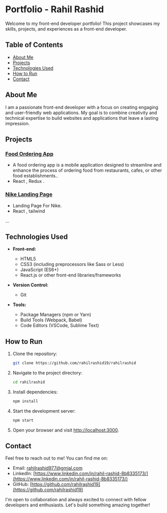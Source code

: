 # Portfolio - Rahil Rashid

Welcome to my front-end developer portfolio! This project showcases my skills, projects, and experiences as a front-end developer.

## Table of Contents

- [About Me](#about-me)
- [Projects](#projects)
- [Technologies Used](#technologies-used)
- [How to Run](#how-to-run)
- [Contact](#contact)

## About Me

I am a passionate front-end developer with a focus on creating engaging and user-friendly web applications. My goal is to combine creativity and technical expertise to build websites and applications that leave a lasting impression.

## Projects

### [Food Ordering App](https://github.com/rahilrashid19/Food-Ordering-app)

- A food ordering app is a mobile application designed to streamline and enhance the process of ordering food from restaurants, cafes, or other food establishments..
- React , Redux .

### [Nike Landing Page](https://github.com/rahilrashid19/Nike_landing_page)

- Landing Page For Nike.
- React , tailwind

...

## Technologies Used

- **Front-end:**

  - HTML5
  - CSS3 (including preprocessors like Sass or Less)
  - JavaScript (ES6+)
  - React.js or other front-end libraries/frameworks

- **Version Control:**

  - Git

- **Tools:**
  - Package Managers (npm or Yarn)
  - Build Tools (Webpack, Babel)
  - Code Editors (VSCode, Sublime Text)

## How to Run

1. Clone the repository:

   ```bash
   git clone https://github.com/rahilrashid19/rahilrashid
   ```

2. Navigate to the project directory:

   ```bash
   cd rahilrashid
   ```

3. Install dependencies:

   ```bash
   npm install
   ```

4. Start the development server:

   ```bash
   npm start
   ```

5. Open your browser and visit [http://localhost:3000](http://localhost:3000).

## Contact

Feel free to reach out to me! You can find me on:

- Email: [rahilrashid977@gmial.com](mailto:rahilrashid977@gmial.com)
- LinkedIn: [https://www.linkedin.com/in/rahil-rashid-8b8335173/](https://www.linkedin.com/in/rahil-rashid-8b8335173/)
- GitHub: [https://github.com/rahilrashid19](https://github.com/rahilrashid19)

I'm open to collaboration and always excited to connect with fellow developers and enthusiasts. Let's build something amazing together!
